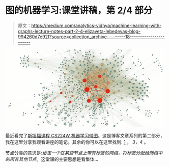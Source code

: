 # 图的机器学习:课堂讲稿，第 2/4 部分

> 原文：<https://medium.com/analytics-vidhya/machine-learning-with-graphs-lecture-notes-part-2-4-elizaveta-lebedevas-blog-994260d7e92f?source=collection_archive---------18----------------------->

![](img/4e27ec6e984a08cb92d8bdb24780d78c.png)

最近看完了[斯坦福课程 CS224W 机器学习带图](http://web.stanford.edu/class/cs224w/)。这是博客文章系列的第二部分，我在这里分享我观看讲座的笔记。其余的你可以在这里找到: [1](https://elizavetalebedeva.com/ml-with-graphs-notes-part-1/) ， *3，4* 。

节点分类的意思是:*给定一个在某些节点上带有标签的网络，将标签分配给网络中的所有其他节点*。这堂课的主要思想是看集体…